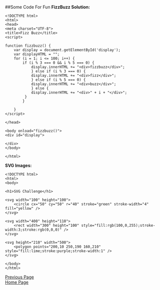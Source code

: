 ##Some Code For Fun
**FizzBuzz Solution:**

	<!DOCTYPE html>
	<html>
	<head>
	<meta charset="UTF-8">
	<title>Fizz Buzz</title>
	<script>

	function fizzbuzz() {
		var display = document.getElementById('display');
		var displayHTML = "";
		for (i = 1; i <= 100; i++) {
			if (i % 3 === 0 && i % 5 === 0) {
      			display.innerHTML += "<div>fizzbuzz</div>";
    			} else if (i % 3 === 0) {
      			display.innerHTML += "<div>fizz</div>";
    			} else if (i % 5 === 0) {
      			display.innerHTML += "<div>buzz</div>";
    			} else {
      			display.innerHTML += "<div>" + i + "</div>";
   			 }
			}
	
		}
	</script>

	</head>

	<body onload="fizzbuzz()">
	<div id="display">

	</div>
	</body>

	</html>
	
**SVG Images:**

	<!DOCTYPE html>
	<html>
	<body>

	<h1>SVG Challenge</h1>

	<svg width="100" height="100">
   		<circle cx="50" cy="50" r="40" stroke="green" stroke-width="4" fill="yellow" />
	</svg> 

	<svg width="400" height="110">
  		<rect width="300" height="100" style="fill:rgb(100,0,255);stroke-width:3;stroke:rgb(0,0,0)" />
	</svg>

	<svg height="210" width="500">
  		<polygon points="200,10 250,190 160,210" style="fill:lime;stroke:purple;stroke-width:1" />
	</svg>
 
	</body>
	</html>
	
	


[Previous Page](Page3.md)  
[Home Page](README.md)  

